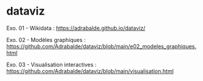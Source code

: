 # dataviz



Exo. 01 - Wikidata : https://adrabalde.github.io/dataviz/


Exo. 02 - Modèles graphiques : https://github.com/Adrabalde/dataviz/blob/main/e02_modeles_graphiques.html

Exo. 03 - Visualisation interactives : https://github.com/Adrabalde/dataviz/blob/main/visualisation.html